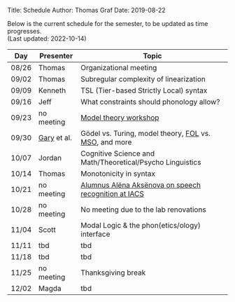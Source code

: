 Title: Schedule
Author: Thomas Graf
Date: 2019-08-22

Below is the current schedule for the semester, to be updated as time progresses.  
(Last updated: 2022-10-14)


| Day   | Presenter          | Topic                                          |
|-------|--------------------|------------------------------------------------|
| 08/26 | Thomas             | Organizational meeting                         |
| 09/02 | Thomas             | Subregular complexity of linearization         |
| 09/09 | Kenneth            | TSL (Tier-based Strictly Local) syntax                                     |
| 09/16 | Jeff               | What constraints should phonology allow?                                            |
| 09/23 | no meeting         | [Model theory workshop](https://www.jeffreyheinz.net/events/WMTRPprogram.html)                          |
| 09/30 | [Gary](https://www.stonybrook.edu/commcms/philosophy/people/_faculty/mar.php) et al.              | Gödel vs. Turing, model theory, [FOL](https://en.wikipedia.org/wiki/First-order_logic) vs. [MSO](https://en.wikipedia.org/wiki/Monadic_second-order_logic), and more                                              |
| 10/07 | Jordan             | Cognitive Science and Math/Theoretical/Psycho Linguistics                                            |
| 10/14 | Thomas                | Monotonicity in syntax                                            |
| 10/21 | no meeting              | [Alumnus Alëna Aksënova on speech recognition at IACS](https://calendar.stonybrook.edu/site/iacs/event/iacs-alum-speaker-alna-akesnova-google/)                                            |
| 10/28 | no meeting              | No meeting due to the lab renovations  |
| 11/04 | Scott                | Modal Logic & the phon(etics/ology) interface                                            |
| 11/11 | tbd                | tbd                                            |
| 11/18 | tbd                | tbd                                            |
| 11/25 | no meeting         | Thanksgiving break                             |
| 12/02 | Magda                | tbd                                            |
